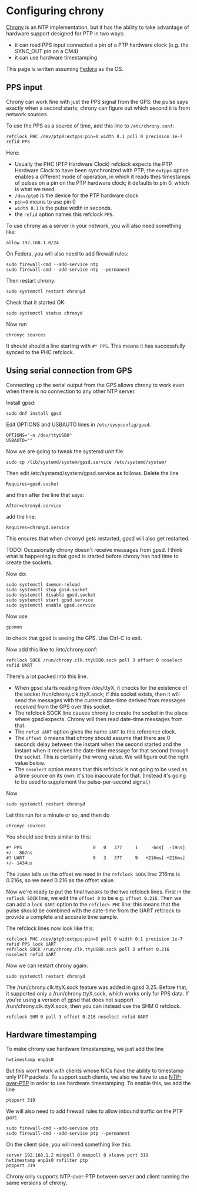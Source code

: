 # Configuring chrony

[Chrony](https://chrony-project.org/) is an NTP implementation, but it has the ability to take advantage of hardware support designed for PTP in two ways:

- it can read PPS input connected a pin of a PTP hardware clock (e.g. the SYNC_OUT pin on a CM4)
- it can use hardware timestamping

This page is written assuming [Fedora](fedora.md) as the OS.

## PPS input

Chrony can work fine with just the PPS signal from the GPS: the pulse says exactly when a second starts; chrony can figure out which second it is from network sources.

To use the PPS as a source of time, add this line to `/etc/chrony.conf`:

```
refclock PHC /dev/ptp0:extpps:pin=0 width 0.1 poll 0 precision 1e-7 refid PPS
```

Here:

* Usually the PHC (PTP Hardware Clock) refclock expects the PTP Hardware Clock to have been synchronized with PTP; the `extpps` option enables a different mode of operation, in which it reads thes timestamps of pulses on a pin on the PTP hardware clock; it defaults to pin 0, which is what we need.
* `/dev/ptp0` is the device for the PTP hardware clock
* `pin=0` means to use pin 0
* `width 0.1` is the pulse width in seconds.
 * the `refid` option names this refclock `PPS`.

To use chrony as a server in your network, you will also need something like:

```
allow 192.168.1.0/24
```

On Fedora, you will also need to add firewall rules:

```
sudo firewall-cmd --add-service ntp
sudo firewall-cmd --add-service ntp --permanent
```

Then restart chrony:

```
sudo systemctl restart chronyd
```

Check that it started OK:

```
sudo systemctl status chronyd
```

Now run

```
chronyc sources
```

It should should a line starting with `#* PPS`. This means it has successfully synced to the PHC refclock.

## Using serial connection from GPS

Connecting up the serial output from the GPS allows chrony to work even when there is no connection to any other NTP server.


Install gpsd:

```
sudo dnf install gpsd
```

Edit OPTIONS and USBAUTO lines in `/etc/sysyconfig/gpsd`:

```
OPTIONS="-n /dev/ttyUSB0"
USBAUTO=""
```

Now we are going to tweak the systemd unit file:

```
sudo cp /lib/systemd/system/gpsd.service /etc/systemd/system/
```

Then edit /etc/systemd/system/gpsd.service as follows.
Delete the line

```
Requires=gpsd.socket
```

and then after the line that says:

```
After=chronyd.service
```

add the line:

```
Requires=chronyd.service
```

This ensures that when chronyd gets restarted, gpsd will also get restarted.

TODO: Occasionally chrony doesn't receive messages from gpsd. I think what is
happening is that gpsd is started before chrony has had time to create the sockets.

Now do:
```
sudo systemctl daemon-reload
sudo systemctl stop gpsd.socket
sudo systemctl disable gpsd.socket
sudo systemctl start gpsd.service
sudo systemctl enable gpsd.service
```

Now use

```
gpsmon
```

to check that gpsd is seeing the GPS. Use Ctrl-C to exit.

Now add this line to /etc/chrony.conf:

```
refclock SOCK /run/chrony.clk.ttyUSB0.sock poll 3 offset 0 noselect refid UART
```

There's a lot packed into this line.
 * When gpsd starts reading from /dev/ttyX, it checks for the existence of the socket /run/chrony.clk.ttyX.sock; if this socket exists, then it will send the messages with the current date-time derived from messages received from the GPS over this socket.
 * The refclock SOCK line causes chrony to create the socket in the place where gpsd expects. Chrony will then read date-time messages from that.
 * The `refid UART` option gives the name `UART` to this reference clock.
 * The `offset 0` means that chrony should assume that there are 0 seconds delay between the instant when the second started and the instant when it receives the date-time message for that second through the socket. This is certainly the wrong value. We will figure out the right value below.
 * The `noselect` option means that this refclock is not going to be used as a time source on its own: it's too inaccurate for that. (Instead it's going to be used to supplement the pulse-per-second signal.)

Now

```
sudo systemctl restart chronyd
```

Let this run for a minute or so, and then do

```
chronyc sources
```

You should see lines similar to this:

```
#* PPS                           0   0   377     1     -6ns[  -19ns] +/-  867ns
#? UART                          0   3   377     9   +216ms[ +216ms] +/- 1434us
```

The `216ms` tells us the offset we need in the `refclock SOCK` line: 216ms is 0.216s, so we need 0.216 as the offset value.

Now we're ready to put the final tweaks to the two refclock lines. First in the `reflock SOCK` line, we edit the `offset 0` to be e.g. `offset 0.216`.
Then we can add a `lock UART` option to the `refclock PHC` line: this means that the pulse should be combined with the date-time from the UART refclock to provide a complete and accurate time sample.

The refclock lines now look like this:

```
refclock PHC /dev/ptp0:extpps:pin=0 poll 0 width 0.1 precision 1e-7 refid PPS lock UART
refclock SOCK /run/chrony.clk.ttyUSB0.sock poll 3 offset 0.216 noselect refid UART
```

Now we can restart chrony again:

```
sudo systemctl restart chronyd
```

The /run/chrony.clk.ttyX.sock feature was added in gpsd 3.25. Before that, it supported only a /run/chrony.ttyX.sock, which works only for PPS data. If you're using a version of gpsd that does not support /run/chrony.clk.ttyX.sock, then you can instead use the SHM 0 refclock.

```
refclock SHM 0 poll 3 offset 0.216 noselect refid UART
```

## Hardware timestamping

To make chrony use hardware timestamping, we just add the line

```
hwtimestamp enp1s0
```

But this won't work with clients whose NICs have the ability to timestamp only PTP packets.
To support such clients, we also we have to use [NTP-over-PTP](https://datatracker.ietf.org/doc/draft-ietf-ntp-over-ptp/) in order to use hardware timestamping. To enable this, we add the line

```
ptpport 319
```

We will also need to add firewall rules to allow inbound traffic on the PTP port:

```
sudo firewall-cmd --add-service ptp
sudo firewall-cmd --add-service ptp --permanent
```

On the client side, you will need something like this:

```
server 192.168.1.2 minpoll 0 maxpoll 0 xleave port 319
hwtimestamp enp1s0 rxfilter ptp
ptpport 319
```

Chrony only supports NTP-over-PTP between server and client running the same versions of chrony.

